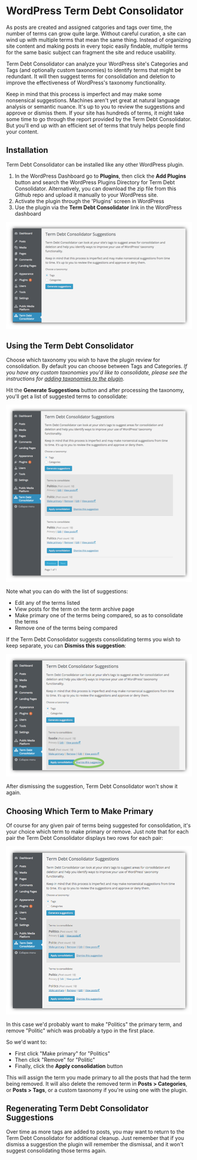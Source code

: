 # WordPress Term Debt Consolidator

As posts are created and assigned catgories and tags over time, the number of terms can grow quite large. Without careful curation, a site can wind up with multiple terms that mean the same thing. Instead of organizing site content and making posts in every topic easily findable, multiple terms for the same basic subject can fragment the site and reduce usability. 

Term Debt Consolidator can analyze your WordPress site's Categories and Tags (and optionally custom taxonomies) to identify terms that might be redundant. It will then suggest terms for consolidation and deletion to improve the effectiveness of WordPress's taxonomy functionality.

Keep in mind that this process is imperfect and may make some nonsensical suggestions. Machines aren't yet great at natural language analysis or semantic nuance. It's up to you to review the suggestions and approve or dismiss them. If your site has hundreds of terms, it might take some time to go through the report provided by the Term Debt Consolidator. But you'll end up with an efficient set of terms that truly helps people find your content.

## Installation

Term Debt Consolidator can be installed like any other WordPress plugin.

1. In the WordPress Dashboard go to **Plugins**, then click the **Add Plugins** button and search the WordPress Plugins Directory for Term Debt Consolidator. Alternatively, you can download the zip file from this Github repo and upload it manually to your WordPress site.
2. Activate the plugin through the 'Plugins' screen in WordPress
3. Use the plugin via the **Term Debt Consolidator** link in the WordPress dashboard

![Term Debt Consolidator in the WordPress Dashboard](./img/term-debt-consolidator-dashboard.png)

## Using the Term Debt Consolidator

Choose which taxonomy you wish to have the plugin review for consolidation. By default you can choose between Tags and Categories. _If you have any custom taxonomies you'd like to consolidate, please see the instructions for [adding taxonomies to the plugin](taxonomies.md)_.

Hit the **Generate Suggestions** button and after processing the taxonomy, you'll get a list of suggested terms to consolidate:

![Term Debt Consolidator suggested terms to consolidate](./img/term-debt-consolidator-suggestions.png)

Note what you can do with the list of suggestions:

- Edit any of the terms listed
- View posts for the term on the term archive page
- Make primary one of the terms being compared, so as to consolidate the terms
- Remove one of the terms being compared

If the Term Debt Consolidator suggests consolidating terms you wish to keep separate, you can **Dismiss this suggestion**:

![Dismiss link in the Term Debt Consolidator](./img/term-debt-consolidator-dismiss.png)

After dismissing the suggestion, Term Debt Consolidator won't show it again.

## Choosing Which Term to Make Primary

Of course for any given pair of terms being suggested for consolidation, it's your choice which term to make primary or remove. Just note that for each pair the Term Debt Consolidator displays two rows for each pair:

![Term Debt Consolidator suggested terms to consolidate](./img/term-debt-consolidator-suggestion-rows.png)

In this case we'd probably want to make "Politics" the primary term, and remove "Politic" which was probably a typo in the first place. 

So we'd want to:

- First click "Make primary" for "Politics"
- Then click "Remove" for "Politic"
- Finally, click the **Apply consolidation** button

This will assign the term you made primary to all the posts that had the term being removed. It will also delete the removed term in **Posts > Categories**, or **Posts > Tags**, or a custom taxonomy if you're using one with the plugin.

## Regenerating Term Debt Consolidator Suggestions

Over time as more tags are added to posts, you may want to return to the Term Debt Consolidator for additional cleanup. Just remember that if you dismiss a suggestion the plugin will remember the dismissal, and it won't suggest consolidating those terms again.
